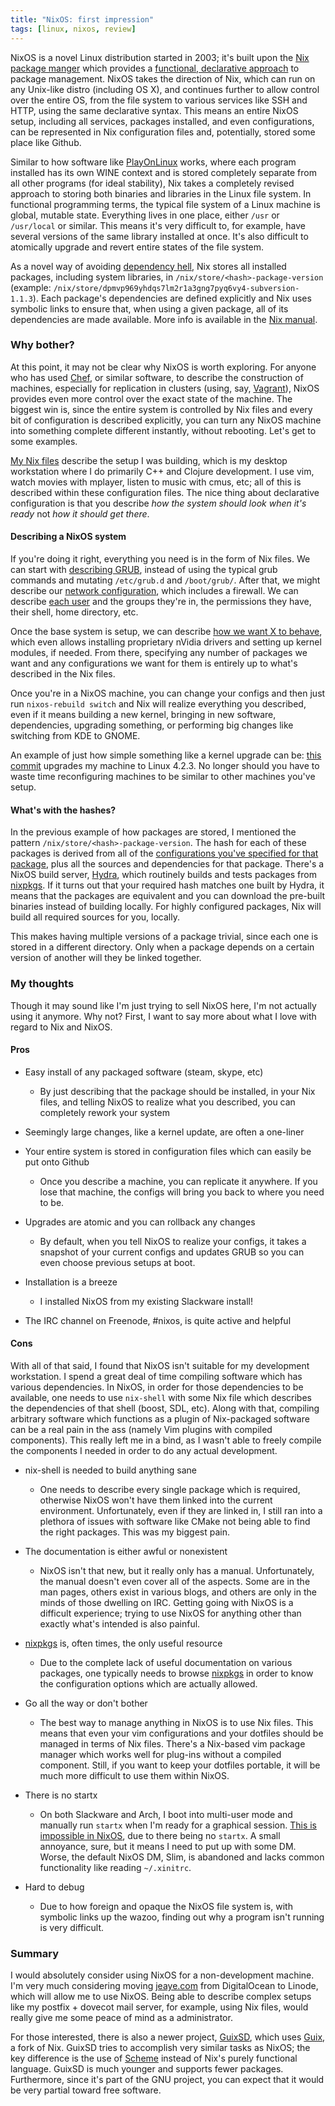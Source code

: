 ```yaml
---
title: "NixOS: first impression"
tags: [linux, nixos, review]
---
```


NixOS is a novel Linux distribution started in 2003; it's built upon the [Nix
package manger](https://en.wikipedia.org/wiki/Nix_package_manager) which
provides a [functional, declarative
approach](https://en.wikipedia.org/wiki/NixOS#Declarative_system_configuration_model)
to package management. NixOS takes the direction of Nix, which can run on any
Unix-like distro (including OS X), and continues further to
allow control over the entire OS, from the file system to various services like
SSH and HTTP, using the same declarative syntax. This means an entire NixOS
setup, including all services, packages installed, and even configurations, can
be represented in Nix configuration files and, potentially, stored some place
like Github.

Similar to how software like
[PlayOnLinux](https://en.wikipedia.org/wiki/PlayOnLinux) works, where each
program installed has its own WINE context and is stored completely separate
from all other programs (for ideal stability), Nix takes a
completely revised approach to storing both binaries and libraries in the Linux
file system. In functional programming terms, the typical file system of
a Linux machine is global, mutable state. Everything lives in one place, either
`/usr` or `/usr/local` or similar. This means it's very difficult to, for
example, have several versions of the same library installed at once. It's also
difficult to atomically upgrade and revert entire states of the file system.

As a novel way of avoiding [dependency
hell](https://en.wikipedia.org/wiki/Dependency_hell), Nix stores all installed
packages, including system libraries, in `/nix/store/<hash>-package-version`
(example: `/nix/store/dpmvp969yhdqs7lm2r1a3gng7pyq6vy4-subversion-1.1.3`). Each
package's dependencies are defined explicitly and Nix uses symbolic links to
ensure that, when using a given package, all of its dependencies are made
available. More info is available in the [Nix
manual](http://nixos.org/nix/manual/).

### Why bother?
At this point, it may not be clear why NixOS is worth exploring. For anyone who
has used [Chef](https://en.wikipedia.org/wiki/Chef_%28software%29), or similar
software, to describe the construction of machines, especially for replication
in clusters (using, say,
[Vagrant](https://en.wikipedia.org/wiki/Vagrant_%28software%29)), NixOS provides
even more control over the exact state of the machine. The biggest win is, since
the entire system is controlled by Nix files and every bit of configuration is
described explicitly, you can turn any NixOS machine into something complete
different instantly, without rebooting. Let's get to some examples.

[My Nix files](https://github.com/jeaye/nix-files/tree/desktop) describe the
setup I was building, which is my desktop workstation where I do primarily C++
and Clojure development. I use vim, watch movies with mplayer, listen to music
with cmus, etc; all of this is described within these configuration files. The
nice thing about declarative configuration is that you describe *how the system
should look when it's ready* not *how it should get there*.

#### Describing a NixOS system
If you're doing it right, everything you need is in the form of Nix files. We
can start with [describing
GRUB](https://github.com/jeaye/nix-files/blob/desktop/grub.nix), instead of
using the typical grub commands and mutating `/etc/grub.d` and `/boot/grub/`.
After that, we might describe our [network
configuration](https://github.com/jeaye/nix-files/blob/desktop/network.nix),
which includes a firewall. We can describe [each
user](https://github.com/jeaye/nix-files/blob/desktop/user.nix) and the groups
they're in, the permissions they have, their shell, home directory, etc.

Once the base system is setup, we can describe [how we want X to
behave](https://github.com/jeaye/nix-files/blob/desktop/x11.nix), which even
allows installing proprietary nVidia drivers and setting up kernel modules, if
needed. From there, specifying any number of packages we want and any
configurations we want for them is entirely up to what's described in the Nix
files.

Once you're in a NixOS machine, you can change your configs and then just run
`nixos-rebuild switch` and Nix will realize everything you described, even if it
means building a new kernel, bringing in new software, dependencies, upgrading
something, or performing big changes like switching from KDE to GNOME.

An example of just how simple something like a kernel upgrade can be: [this
commit](https://github.com/jeaye/nix-files/commit/03fe9397337d13b65700b555525de047760314a5)
upgrades my machine to Linux 4.2.3.  No longer should you have to waste time
reconfiguring machines to be similar to other machines you've setup.

#### What's with the hashes?
In the previous example of how packages are stored, I mentioned the pattern
`/nix/store/<hash>-package-version`. The hash for each of these packages is
derived from all of the [configurations you've specified for that
package](http://nixos.org/nix/manual/#chap-introduction), plus all the sources
and dependencies for that package. There's a NixOS build server,
[Hydra](http://hydra.nixos.org/project/nixpkgs), which routinely builds and
tests packages from [nixpkgs](https://github.com/NixOS/nixpkgs). If it turns out
that your required hash matches one built by Hydra, it means that the packages
are equivalent and you can download the pre-built binaries instead of building
locally. For highly configured packages, Nix will build all required sources for
you, locally.

This makes having multiple versions of a package trivial, since each one is
stored in a different directory. Only when a package depends on a certain
version of another will they be linked together.

### My thoughts
Though it may sound like I'm just trying to sell NixOS here, I'm not actually
using it anymore. Why not?  First, I want to say more about what I love with
regard to Nix and NixOS.

#### Pros
* Easy install of any packaged software (steam, skype, etc)

  * By just describing that the package should be installed, in your Nix files,
    and telling NixOS to realize what you described, you can completely rework
    your system

* Seemingly large changes, like a kernel update, are often a one-liner
* Your entire system is stored in configuration files which can easily be put
  onto Github

  * Once you describe a machine, you can replicate it anywhere. If you lose that
    machine, the configs will bring you back to where you need to be.

* Upgrades are atomic and you can rollback any changes

  * By default, when you tell NixOS to realize your configs, it takes a snapshot
    of your current configs and updates GRUB so you can even choose previous
    setups at boot.

* Installation is a breeze

  * I installed NixOS from my existing Slackware install!

* The IRC channel on Freenode, #nixos, is quite active and helpful

#### Cons
With all of that said, I found that NixOS isn't suitable for my development
workstation. I spend a great deal of time compiling software which has various
dependencies. In NixOS, in order for those dependencies to be available, one
needs to use `nix-shell` with some Nix file which describes the dependencies of
that shell (boost, SDL, etc). Along with that, compiling arbitrary software
which functions as a plugin of Nix-packaged software can be a real pain in the
ass (namely Vim plugins with compiled components). This really left me in a
bind, as I wasn't able to freely compile the components I needed in order to do
any actual development.

* nix-shell is needed to build anything sane

  * One needs to describe every single package which is required, otherwise
    NixOS won't have them linked into the current environment. Unfortunately,
    even if they are linked in, I still ran into a plethora of issues with
    software like CMake not being able to find the right packages. This was my
    biggest pain.

* The documentation is either awful or nonexistent

  * NixOS isn't that new, but it really only has a manual. Unfortunately, the
    manual doesn't even cover all of the aspects. Some are in the man pages,
    others exist in various blogs, and others are only in the minds of those
    dwelling on IRC. Getting going with NixOS is a difficult experience; trying
    to use NixOS for anything other than exactly what's intended is also
    painful.

* [nixpkgs](https://github.com/NixOS/nixpkgs) is, often times, the only useful
  resource

  * Due to the complete lack of useful documentation on various packages, one
    typically needs to browse [nixpkgs](https://github.com/NixOS/nixpkgs) in
    order to know the configuration options which are actually allowed.

* Go all the way or don't bother

  * The best way to manage anything in NixOS is to use Nix files. This means
    that even your vim configurations and your dotfiles should be managed in
    terms of Nix files. There's a Nix-based vim package manager which works well
    for plug-ins without a compiled component. Still, if you want to keep your
    dotfiles portable, it will be much more difficult to use them within NixOS.

* There is no startx

  * On both Slackware and Arch, I boot into multi-user mode and manually run
    `startx` when I'm ready for a graphical session. [This is impossible in
    NixOS](https://nixos.org/wiki/Using_X_without_a_Display_Manager), due to
    there being no `startx`. A small annoyance, sure, but it means I need to put
    up with some DM. Worse, the default NixOS DM, Slim, is abandoned and lacks
    common functionality like reading `~/.xinitrc`.

* Hard to debug

  * Due to how foreign and opaque the NixOS file system is, with symbolic links
    up the wazoo, finding out why a program isn't running is very difficult.

### Summary
I would absolutely consider using NixOS for a non-development machine. I'm very
much considering moving [jeaye.com](http://jeaye.com) from DigitalOcean to
Linode, which will allow me to use NixOS. Being able to describe complex setups
like my postfix + dovecot mail server, for example, using Nix files, would
really give me some peace of mind as a administrator.

For those interested, there is also a newer project,
[GuixSD](https://en.wikipedia.org/wiki/Guix_System_Distribution), which uses
[Guix](https://en.wikipedia.org/wiki/GNU_Guix), a fork of Nix. GuixSD tries to
accomplish very similar tasks as NixOS; the key difference is the use of
[Scheme](https://en.wikipedia.org/wiki/Scheme_%28programming_language%29)
instead of Nix's purely functional language. GuixSD is much younger and supports
fewer packages.  Furthermore, since it's part of the GNU project, you can expect
that it would be very partial toward free software.
